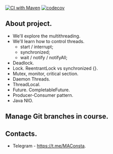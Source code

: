 [![CI with Maven](https://github.com/Constantine-M/job4j_threads/actions/workflows/gitActions.yml/badge.svg)](https://github.com/Constantine-M/job4j_threads/actions/workflows/gitActions.yml)
[![codecov](https://codecov.io/gh/Constantine-M/job4j_threads/branch/master/graph/badge.svg?token=KRXTL18BBX)](https://codecov.io/gh/Constantine-M/job4j_threads)

About project.
----------
- We'll explore the multithreading.
- We'll learn how to control threads.
    - start / interrupt;
    - synchronized;
    - wait / notify / notifyAll;
- Deadlock.
- Lock. ReentrantLock vs synchronized {}.
- Mutex, monitor, critical section.
- Daemon Threads.
- ThreadLocal.
- Future. CompletableFuture.
- Producer-Consumer pattern.
- Java NIO.

Manage Git branches in course.
----------
Contacts.
----------
- Telegram - https://t.me/MAConsta.